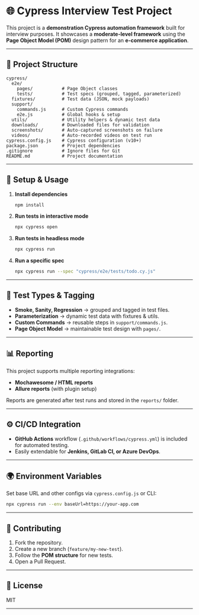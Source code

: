 # 🌐 Cypress Interview Test Project

This project is a **demonstration Cypress automation framework** built for interview purposes.
It showcases a **moderate-level framework** using the **Page Object Model (POM)** design pattern for an **e-commerce application**.

---

## 📂 Project Structure

```
cypress/
  e2e/
    pages/           # Page Object classes
    tests/           # Test specs (grouped, tagged, parameterized)
  fixtures/          # Test data (JSON, mock payloads)
  support/
    commands.js      # Custom Cypress commands
    e2e.js           # Global hooks & setup
  utils/             # Utility helpers & dynamic test data
  downloads/         # Downloaded files for validation
  screenshots/       # Auto-captured screenshots on failure
  videos/            # Auto-recorded videos on test run
cypress.config.js    # Cypress configuration (v10+)
package.json         # Project dependencies
.gitignore           # Ignore files for Git
README.md            # Project documentation
```

---

## 🚀 Setup & Usage

1. **Install dependencies**

   ```bash
   npm install
   ```

2. **Run tests in interactive mode**

   ```bash
   npx cypress open
   ```

3. **Run tests in headless mode**

   ```bash
   npx cypress run
   ```

4. **Run a specific spec**

   ```bash
   npx cypress run --spec "cypress/e2e/tests/todo.cy.js"
   ```

---

## 🧪 Test Types & Tagging

* **Smoke, Sanity, Regression** → grouped and tagged in test files.
* **Parameterization** → dynamic test data with fixtures & utils.
* **Custom Commands** → reusable steps in `support/commands.js`.
* **Page Object Model** → maintainable test design with `pages/`.

---

## 📊 Reporting

This project supports multiple reporting integrations:

* **Mochawesome / HTML reports**
* **Allure reports** (with plugin setup)

Reports are generated after test runs and stored in the `reports/` folder.

---

## ⚙️ CI/CD Integration

* **GitHub Actions** workflow (`.github/workflows/cypress.yml`) is included for automated testing.
* Easily extendable for **Jenkins, GitLab CI, or Azure DevOps**.

---

## 🌍 Environment Variables

Set base URL and other configs via `cypress.config.js` or CLI:

```bash
npx cypress run --env baseUrl=https://your-app.com
```

---

## 🤝 Contributing

1. Fork the repository.
2. Create a new branch (`feature/my-new-test`).
3. Follow the **POM structure** for new tests.
4. Open a Pull Request.

---

## 📜 License

MIT

---

